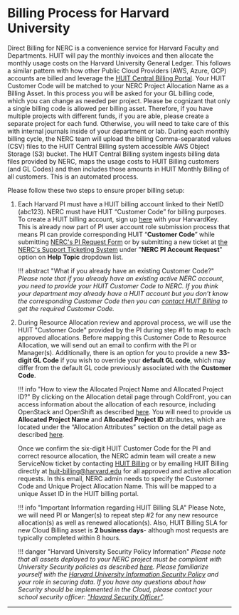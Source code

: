 # Billing Process for Harvard University

Direct Billing for NERC is a convenience service for Harvard Faculty and Departments.
HUIT will pay the monthly invoices and then allocate the monthly usage costs on
the Harvard University General Ledger. This follows a similar pattern with how
other Public Cloud Providers (AWS, Azure, GCP) accounts are billed and leverage
the [HUIT Central Billing Portal](https://billing.huit.harvard.edu/). Your HUIT
Customer Code will be matched to your NERC Project Allocation Name as a Billing
Asset. In this process you will be asked for your GL billing code, which you can
change as needed per project. Please be cognizant that only a single billing code
is allowed per billing asset. Therefore, if you have multiple projects with different
funds, if you are able, please create a separate project for each fund. Otherwise,
you will need to take care of this with internal journals inside of your department
or lab. During each monthly billing cycle, the NERC team will upload the billing
Comma-separated values (CSV) files to the HUIT Central Billing system accessible
AWS Object Storage (S3) bucket. The HUIT Central Billing system ingests billing
data files provided by NERC, maps the usage costs to HUIT Billing customers
(and GL Codes) and then includes those amounts in HUIT Monthly Billing of all
customers. This is an automated process.

Please follow these two steps to ensure proper billing setup:

1. Each Harvard PI must have a HUIT billing account linked to their NetID (abc123).
NERC must have HUIT “Customer Code” for billing purposes. To create a HUIT billing
account, sign up [here](https://billing.huit.harvard.edu/portal/allusers/newcustomer)
with your HarvardKey. This is already now part of PI user account role submission
process that means PI can provide corresponding HUIT “**Customer Code**” while
submitting [NERC's PI Request Form](https://nerc.mghpcc.org/pi-account-request/)
or by submitting a new ticket at
[the NERC's Support Ticketing System](https://mghpcc.supportsystem.com/open.php)
under "**NERC PI Account Request**" option on **Help Topic** dropdown list.

    !!! abstract "What if you already have an existing Customer Code?"
        *Please note that if you already have an existing active NERC account, you
        need to provide your HUIT Customer Code to NERC. If you think your department
        may already have a HUIT account but you don’t know the corresponding Customer
        Code then you can [contact HUIT Billing](https://billing.huit.harvard.edu/portal/allusers/contactus)
        to get the required Customer Code.*

2. During Resource Allocation review and approval process, we will use the HUIT
"Customer Code" provided by the PI during step #1 to map to each approved allocations.
Before mapping this Customer Code to Resource Allocation, we will send out an email
to confirm with the PI or Manager(s). Additionally, there is an option for you to
provide a new **33-digit GL Code** if you wish to override your **default GL code**,
which may differ from the default GL code previously associated with the
**Customer Code**.

    !!! info "How to view the Allocated Project Name and Allocated Project ID?"
        By clicking on the Allocation detail page through ColdFront, you can access
        information about the allocation of each resource, including OpenStack and
        OpenShift as described [here](../get-an-allocation.md#general-user-view).
        You will need to provide us **Allocated Project Name** and **Allocated Project
        ID** attributes, which are located under the “Allocation Attributes”
        section on the detail page as described [here](../get-an-allocation.md#pi-and-manager-allocation-view).

    Once we confirm the six-digit HUIT Customer Code for the PI and correct resource
    allocation, the NERC admin team will create a new ServiceNow ticket by contacting
    [HUIT Billing](https://billing.huit.harvard.edu/portal/allusers/contactus)
    or by emailing HUIT Billing directly at
    [huit-billing@harvard.edu](mailto:huit-billing@harvard.edu?subject=HUIT%20Customer%20Code%For%20NERC)
    for all approved and active allocation requests. In this email, NERC admin
    needs to specify the Customer Code and Unique Project Allocation Name. This
    will be mapped to a unique Asset ID in the HUIT billing portal.

    !!! info "Important Information regarding HUIT Billing SLA"
        Please Note, we will need PI or Manger(s) to repeat step #2 for any new
        resource allocation(s) as well as renewed allocation(s). Also, HUIT Billing
        SLA for new Cloud Billing asset is **2 business days**- although most requests
        are typically completed within 8 hours.

    !!! danger "Harvard University Security Policy Information"
        *Please note that all assets deployed to your NERC project must be compliant
        with University Security policies as described
        [here](../best-practices/best-practices-for-harvard.md). Please familiarize
        yourself with the
        [Harvard University Information Security Policy](https://policy.security.harvard.edu/)
        and your role in securing data. If you have any questions about how Security
        should be implemented in the Cloud, please contact your school security
        officer: ["Havard Security Officer"](https://security.harvard.edu/).*

---
